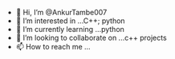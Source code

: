 - 👋 Hi, I’m @AnkurTambe007
- 👀 I’m interested in ...C++; python
- 🌱 I’m currently learning ...python
- 💞️ I’m looking to collaborate on ...c++ projects
- 📫 How to reach me ...

<!---
AnkurTambe007/AnkurTambe007 is a ✨ special ✨ repository because its `README.md` (this file) appears on your GitHub profile.
You can click the Preview link to take a look at your changes.
--->
